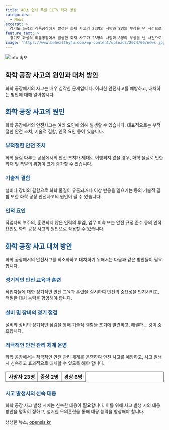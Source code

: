 ```yaml
---
title: 40초 연쇄 폭발 CCTV 화재 영상
categories:
  - News
excerpt: >
  경기도 화성의 리튬공장에서 발생한 화재 사고가 23명의 사망과 8명의 부상을 낸 사건으로 조사 중입니다. CCTV 영상에는 폭발과 연기로 인해 작업장이 가득 차는 장면이 담겼는데, 소방당국은 초기에 대응하기 어려운 상황이었다고 전했습니다. 사고로 역대 최악의 화학 공장 사고로 남았습니다. (150자)
feature_text: >
  경기도 화성의 리튬공장에서 발생한 화재 사고가 23명의 사망과 8명의 부상을 낸 사건으로 조사 중입니다. CCTV 영상에는 폭발과 연기로 인해 작업장이 가득 차는 장면이 담겼는데, 소방당국은 초기에 대응하기 어려운 상황이었다고 전했습니다. 사고로 역대 최악의 화학 공장 사고로 남았습니다. (150자)
image: 'https://www.behealthy4u.com/wp-content/uploads/2024/06/news.jpg'
---
```


<p><img src="https://www.behealthy4u.com/wp-content/uploads/2024/06/news.jpg" alt="info 속보" /></p>

<h2 data-ke-size="size26">화학 공장 사고의 원인과 대처 방안</h2>

<p data-ke-size="size16">화학 공장에서의 사고는 매우 심각한 문제입니다. 이러한 안전사고를 예방하고, 대처하는 방안에 대해 알아봅시다.</p>

<h2><b><span style="color: #1a5490;">화학 공장 사고의 원인</span></b></h2>

<p data-ke-size="size16">화학 공장에서의 안전사고는 여러 요인에 의해 발생할 수 있습니다. 대표적으로는 부적절한 안전 조치, 기술적 결함, 인적 요인 등이 있습니다.</p>

<h3><b><span style="color: #1a5490;">부적절한 안전 조치</span></b></h3>

<p data-ke-size="size16">화학 물질 다루는 공정에서의 안전 조치가 제대로 이행되지 않을 경우, 화학 물질로 인한 화재 및 폭발의 위험이 크게 증가할 수 있습니다.</p>

<h3><b><span style="color: #1a5490;">기술적 결함</span></b></h3>

<p data-ke-size="size16">설비나 장비의 결함으로 화학 물질이 유출되거나 이상 반응을 일으키는 등의 기술적 결함 또한 화학 공장 안전사고의 원인이 될 수 있습니다.</p>

<h3><b><span style="color: #1a5490;">인적 요인</span></b></h3>

<p data-ke-size="size16">작업자의 부주의, 훈련되지 않은 인력의 투입, 업무 미숙 또는 안전 규정 준수 등의 인적 요인도 화학 공장 사고의 원인으로 작용할 수 있습니다.</p>

<h2><b><span style="color: #1a5490;">화학 공장 사고 대처 방안</span></b></h2>

<p data-ke-size="size16">화학 공장에서의 안전사고를 최소화하고 대처하기 위해서는 다음과 같은 방안들이 필요합니다.</p>

<h3><b><span style="color: #1a5490;">정기적인 안전 교육과 훈련</span></b></h3>

<p data-ke-size="size16">작업자들에 대한 정기적인 안전 교육과 훈련을 실시하여 안전의 중요성을 인지시키고, 적절한 대처 능력을 함양해야 합니다.</p>

<h3><b><span style="color: #1a5490;">설비 및 장비의 정기 점검</span></b></h3>

<p data-ke-size="size16">설비와 장비의 정기적인 점검을 통해 기술적 결함을 조기에 발견하고, 해결하는 것이 중요합니다.</p>

<h3><b><span style="color: #1a5490;">적극적인 안전 관리 체계 운영</span></b></h3>

<p data-ke-size="size16">화학 공장에서는 적극적인 안전 관리 체계를 운영하여 안전 사고를 예방하고, 사고 발생 시 신속하고 효과적으로 대처할 수 있도록 해야 합니다.</p>

<table style="width: 100%;" border="1">
<tbody>
<tr>
<td style="text-align: center; height: 17px;"><b>사망자 23명</b></td>
<td style="text-align: center; height: 17px;"><b>중상 2명</b></td>
<td style="text-align: center; height: 17px;"><b>경상 6명</b></td>
</tr>
</tbody>
</table>

<h3><b><span style="color: #1a5490;">사고 발생시의 신속 대응</span></b></h3>

<p data-ke-size="size16">화학 공장 사고 발생 시에는 신속한 대응이 필요합니다. 이를 위해 사고 발생 시의 대응 방안을 명확히 정하고, 철저한 모의훈련을 통해 대응 능력을 향상해야 합니다.</p>
생생한 뉴스, <a href="https://opensis.kr" rel="dofollow">opensis.kr</a>


